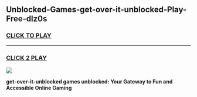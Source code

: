 
## Unblocked-Games-get-over-it-unblocked-Play-Free-dlz0s
<h3>
<a href="https://premium76.site?title=get-over-it-unblocked&ref=23A">CLICK TO PLAY</a></h3>
<hr>

<h3>
<a href="https://premium76.site?title=get-over-it-unblocked&ref=23A">CLICK 2 PLAY</a>
  
</h3>

<a href="https://premium76.site?title=get-over-it-unblocked&ref=23A"><img src="https://clearcache.store/games.png"></a>


**get-over-it-unblocked games unblocked: Your Gateway to Fun and Accessible Online Gaming**
